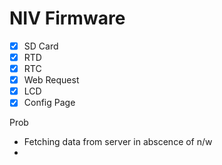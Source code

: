 # NIV Firmware

- [X] SD Card
- [X] RTD
- [X] RTC
- [X] Web Request
- [X] LCD
- [X] Config Page

Prob
 - Fetching data from server in abscence of n/w
 - 

